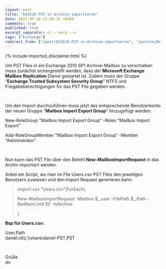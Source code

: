 ```yaml
---
layout: post
title: "EX2k10 PST in Archive importieren"
date: 2011-07-18 21:20:31 +0200
comments: true
published: true
excerpt_separator: <!-- more -->
tags: ["Exchange"]
redirect_from: ["/post/EX2k10-PST-in-Archive-importieren", "/post/ex2k10-pst-in-archive-importieren"]
---
```

<!-- more -->
{% include imported_disclaimer.html %}
<p>Um PST Files in ein Exchange 2010 SP1 Archive-Mailbox zu verschieben muss zunächst sichergestellt werden, dass der <strong>Microsoft Exchange Mailbox Replication</strong> Dienst gestartet ist. Zudem muss der Gruppe “<strong>Exchange Trusted Subsystem Security Group</strong>” NTFS und Freigabeberechtigungen für das PST File gegeben werden.</p>  <p>&#160;</p>  <p>Um den Import durchzuführen muss jetzt das entsprechende Benutzerkonto der neuen Gruppe “<strong>Mailbox Import Export Group</strong>” hinzugefügt werden:</p>  <p>New-RoleGroup &quot;Mailbox Import Export Group&quot; -Roles &quot;Mailbox Import Export&quot;</p>  <p>Add-RoleGroupMember &quot;Mailbox Import Export Group&quot; -Member &quot;Administrator&quot;</p>  <p>&#160;</p>  <p>Nun kann das PST File über den Befehl <strong>New-MailboxImportRequest</strong> in das Archiv importiert werden. </p>  <p>Anbei ein Script, wo man im File Users.csv PST Files den jeweiligen Benutzern zuweisen und den Import Request generieren kann:</p>  <blockquote>   <p>import-csv &quot;Users.csv&quot;|ForEach{</p>    <p>New-MailboxImportRequest -Mailbox $_.user -FilePath $_.Path -BadItemLimit 50 -IsArchive</p>    <p>}</p> </blockquote>  <p><strong>Bsp für Users.csv:</strong></p>  <p>User,Path   <br />daniel.nitz,\\share\daniel-PST.PST</p>  <p>&#160;</p>  <p>Grüße   <br />dn</td></tr></p>
